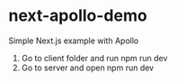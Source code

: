 # next-apollo-demo
Simple Next.js example with Apollo

1. Go to client folder and run npm run dev
2. Go to server and open npm run dev

